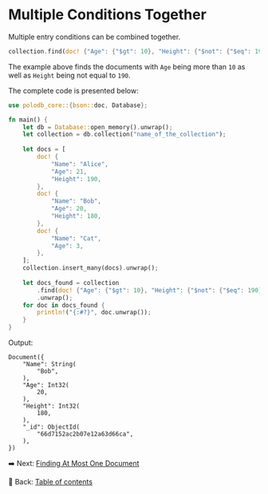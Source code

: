 # Multiple Conditions Together

Multiple entry conditions can be combined together.

```rust
collection.find(doc! {"Age": {"$gt": 10}, "Height": {"$not": {"$eq": 190}}}).unwrap();
```

The example above finds the documents with `Age` being more than `10` as well as `Height` being not equal to `190`.

The complete code is presented below:

```rust
use polodb_core::{bson::doc, Database};

fn main() {
    let db = Database::open_memory().unwrap();
    let collection = db.collection("name_of_the_collection");
    
    let docs = [
        doc! {
            "Name": "Alice",
            "Age": 21,
            "Height": 190,
        },
        doc! {
            "Name": "Bob",
            "Age": 20,
            "Height": 180,
        },
        doc! {
            "Name": "Cat",
            "Age": 3,
        },
    ];
    collection.insert_many(docs).unwrap();
    
    let docs_found = collection
        .find(doc! {"Age": {"$gt": 10}, "Height": {"$not": {"$eq": 190}}})
        .unwrap();
    for doc in docs_found {
        println!("{:#?}", doc.unwrap());
    }
}
```

Output:

```text
Document({
    "Name": String(
        "Bob",
    ),
    "Age": Int32(
        20,
    ),
    "Height": Int32(
        180,
    ),
    "_id": ObjectId(
        "66d7152ac2b07e12a63d66ca",
    ),
})
```

:arrow_right:  Next: [Finding At Most One Document](./finding_at_most_one_document.md)

:blue_book: Back: [Table of contents](./../README.md)
